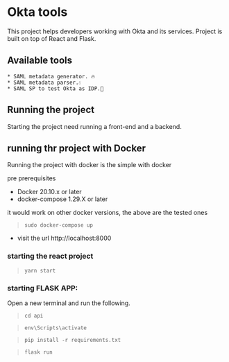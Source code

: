 # Okta tools

This project helps developers working with Okta and its services.
Project is built on top of React and Flask.

## Available tools

    * SAML metadata generator. 🔥
    * SAML metadata parser.💧
    * SAML SP to test Okta as IDP.🧊

## Running the project

Starting the project need running a front-end and a backend.

## running thr project with Docker

Running the project with docker is the simple with docker

pre prerequisites

- Docker 20.10.x or later
- docker-compose 1.29.X or later

it would work on other docker versions, the above are the tested ones

> `sudo docker-compose up`

- visit the url http://localhost:8000

### starting the react project

> `yarn start`

### starting FLASK APP:

Open a new terminal and run the following.

> `cd api`

> `env\Scripts\activate`

> `pip install -r requirements.txt`

> `flask run`
